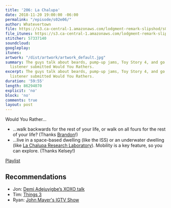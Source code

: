 ```yaml
---
title: '206: La Chalupa'
date: 2018-11-20 19:00:00 -06:00
permalink: "/episode/s02e06/"
author: Whatevertown
file: https://s3.ca-central-1.amazonaws.com/lodgment-remark-slipshod/s02e06.mp3
file_itunes: https://s3.ca-central-1.amazonaws.com/lodgment-remark-slipshod/s02e06.m4a
stitcher: 57337140
soundcloud: 
googleplay: 
itunes: 
artwork: "/dist/artwork/artwork_default.jpg"
summary: The guys talk about beards, pump-up jams, Toy Story 4, and go through some
  listener submitted Would You Rathers.
excerpt: The guys talk about beards, pump-up jams, Toy Story 4, and go through some
  listener submitted Would You Rathers.
duration: '59:55'
length: 86294070
explicit: 'no'
block: 'no'
comments: true
layout: post
---
```


Would You Rather…
- …walk backwards for the rest of your life, or walk on all fours for the rest of your life? (Thanks [Brandon](https://twitter.com/thebranbran/status/1058166018495967237)!)
- …live in a space-based dwelling (like the ISS) or an underwater dwelling (like [La Chalupa Research Laboratory](https://www.photolib.noaa.gov/htmls/nur08013.htm)). Mobility is a key feature, so you can explore. (Thanks Kelsey!)

[Playlist](https://open.spotify.com/playlist/1b8bRLK02Cn9rvxS80FWUv)

## Recommendations
- Jon: [Demi Adejuyigbe’s XOXO talk](https://youtu.be/G39U1Z1d7qI)
- Tim: [Things 3](https://culturedcode.com/things/)
- Ryan: [John Mayer's IGTV Show](https://www.instagram.com/johnmayer/)
